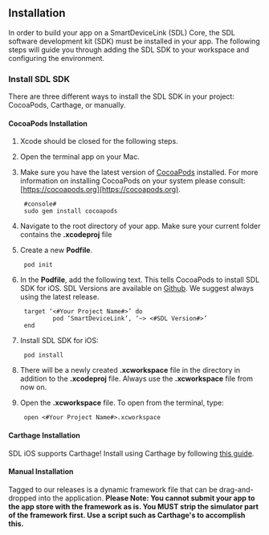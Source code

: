 ## Installation
In order to build your app on a SmartDeviceLink (SDL) Core, the SDL software development kit (SDK) must be installed in your app. The following steps will guide you through adding the SDL SDK to your workspace and configuring the environment.

### Install SDL SDK
There are three different ways to install the SDL SDK in your project: CocoaPods, Carthage, or manually.

#### CocoaPods Installation

1. Xcode should be closed for the following steps.
1. Open the terminal app on your Mac.
1. Make sure you have the latest version of [CocoaPods](https://cocoapods.org) installed. For more information on installing CocoaPods on your system please consult: [https://cocoapods.org](https://cocoapods.org).

        #console#   
        sudo gem install cocoapods

1. Navigate to the root directory of your app. Make sure your current folder contains the **.xcodeproj** file
1. Create a new **Podfile**.

        pod init

1. In the **Podfile**, add the following text. This tells CocoaPods to install SDL SDK for iOS. SDL Versions are available on [Github](https://github.com/smartdevicelink/sdl_ios/releases). We suggest always using the latest release.

        target ‘<#Your Project Name#>’ do
                pod ‘SmartDeviceLink’, ‘~> <#SDL Version#>’
        end
    
1. Install SDL SDK for iOS: 

        pod install


1. There will be a newly created **.xcworkspace** file in the directory in addition to the **.xcodeproj** file. Always use the **.xcworkspace** file from now on.
1. Open the **.xcworkspace** file. To open from the  terminal, type:  

        open <#Your Project Name#>.xcworkspace


#### Carthage Installation
SDL iOS supports Carthage! Install using Carthage by following [this guide](https://github.com/Carthage/Carthage#adding-frameworks-to-an-application).

#### Manual Installation
Tagged to our releases is a dynamic framework file that can be drag-and-dropped into the application. **Please Note: You cannot submit your app to the app store with the framework as is. You MUST strip the simulator part of the framework first. Use a script such as Carthage's to accomplish this.**
